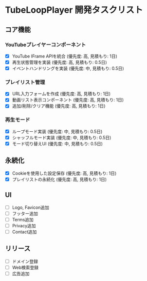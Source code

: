 # TubeLoopPlayer 開発タスクリスト

## コア機能

### YouTubeプレイヤーコンポーネント

- [x] YouTube IFrame APIを統合 (優先度: 高, 見積もり: 1日)
- [x] 再生状態管理を実装 (優先度: 高, 見積もり: 0.5日)
- [x] イベントハンドリングを実装 (優先度: 中, 見積もり: 0.5日)

### プレイリスト管理

- [x] URL入力フォームを作成 (優先度: 高, 見積もり: 1日)
- [x] 動画リスト表示コンポーネント (優先度: 高, 見積もり: 1日)
- [x] 追加/削除/クリア機能 (優先度: 高, 見積もり: 1日)

### 再生モード

- [x] ループモード実装 (優先度: 中, 見積もり: 0.5日)
- [x] シャッフルモード実装 (優先度: 中, 見積もり: 0.5日)
- [x] モード切り替えUI (優先度: 中, 見積もり: 0.5日)

## 永続化

- [x] Cookieを使用した設定保存 (優先度: 高, 見積もり: 1日)
- [x] プレイリストの永続化 (優先度: 高, 見積もり: 1日)

## UI

- [ ] Logo, Favicon追加
- [ ] フッター追加
- [ ] Terms追加
- [ ] Privacy追加
- [ ] Contact追加

## リリース

- [ ] ドメイン登録
- [ ] Web検索登録
- [ ] 広告追加
